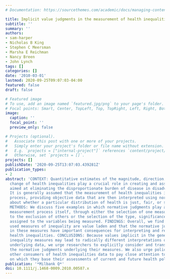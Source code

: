 ```yaml
---
# Documentation: https://sourcethemes.com/academic/docs/managing-content/

title: Implicit value judgments in the measurement of health inequalities
subtitle: ''
summary: ''
authors:
- sam-harper
- Nicholas B King
- Stephen C Meersman
- Marsha E Reichman
- Nancy Breen
- John Lynch
tags: []
categories: []
date: '2010-03-01'
lastmod: 2020-09-25T09:07:03-04:00
featured: false
draft: false

# Featured image
# To use, add an image named `featured.jpg/png` to your page's folder.
# Focal points: Smart, Center, TopLeft, Top, TopRight, Left, Right, BottomLeft, Bottom, BottomRight.
image:
  caption: ''
  focal_point: ''
  preview_only: false

# Projects (optional).
#   Associate this post with one or more of your projects.
#   Simply enter your project's folder or file name without extension.
#   E.g. `projects = ["internal-project"]` references `content/project/deep-learning/index.md`.
#   Otherwise, set `projects = []`.
projects: []
publishDate: '2020-09-25T13:07:03.439281Z'
publication_types:
- 2
abstract: 'CONTEXT: Quantitative estimates of the magnitude, direction, and rate of
  change of health inequalities play a crucial role in creating and assessing policies
  aimed at eliminating the disproportionate burden of disease in disadvantaged populations.
  It is generally assumed that the measurement of health inequalities is a value-neutral
  process, providing objective data that are then interpreted using normative judgments
  about whether a particular distribution of health is just, fair, or socially acceptable.
  METHODS: We discuss five examples in which normative judgments play a role in the
  measurement process itself, through either the selection of one measurement strategy
  to the exclusion of others or the selection of the type, significance, or weight
  assigned to the variables being measured. FINDINGS: Overall, we find that many commonly
  used measures of inequality are value laden and that the normative judgments implicit
  in these measures have important consequences for interpreting and responding to
  health inequalities. CONCLUSIONS: Because values implicit in the generation of health
  inequality measures may lead to radically different interpretations of the same
  underlying data, we urge researchers to explicitly consider and transparently discuss
  the normative judgments underlying their measures. We also urge policymakers and
  other consumers of health inequalities data to pay close attention to the measures
  on which they base their assessments of current and future health policies.'
publication: '*Milbank Q*'
doi: 10.1111/j.1468-0009.2010.00587.x
---
```

